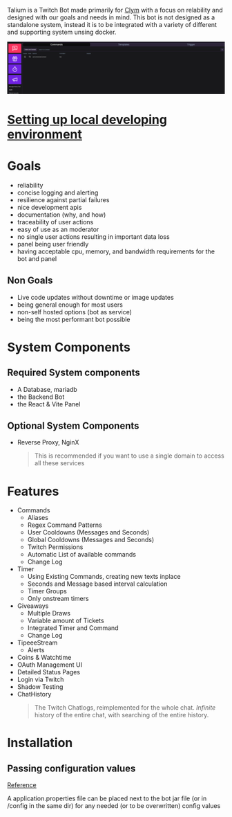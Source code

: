 Talium is a Twitch Bot made primarily for [Clym](https//:clym.tv) with a focus on relability and designed with our goals and needs in mind. 
This bot is not designed as a standalone system, instead it is to be integrated with a variety of different and supporting system unsing docker.

![img.png](img.png)

# [Setting up local developing environment](https://github.com/Clym-Dev-Team/Talium/wiki/Dev‐Setup)

# Goals
- reliability
- concise logging and alerting
- resilience against partial failures
- nice development apis
- documentation (why, and how)
- traceability of user actions
- easy of use as an moderator
- no single user actions resulting in important data loss
- panel being user friendly
- having acceptable cpu, memory, and bandwidth requirements for the bot and panel

## Non Goals
- Live code updates without downtime or image updates
- being general enough for most users
- non-self hosted options (bot as service)
- being the most performant bot possible
  
# System Components
## Required System components 
- A Database, mariadb
- the Backend Bot
- the React & Vite Panel

## Optional System Components
- Reverse Proxy, NginX
  > This is recommended if you want to use a single domain to access all these services

# Features
- Commands
  - Aliases
  - Regex Command Patterns
  - User Cooldowns (Messages and Seconds)
  - Global Cooldowns (Messages and Seconds)
  - Twitch Permissions
  - Automatic List of available commands
  - Change Log
- Timer
  - Using Existing Commands, creating new texts inplace
  - Seconds and Message based interval calculation
  - Timer Groups
  - Only onstream timers 
- Giveaways
  - Multiple Draws
  - Variable amount of Tickets
  - Integrated Timer and Command
  - Change Log
- TipeeeStream
  - Alerts
- Coins & Watchtime
- OAuth Management UI
- Detailed Status Pages
- Login via Twitch
- Shadow Testing
- ChatHistory
  > The Twitch Chatlogs, reimplemented for the whole chat. _Infinite_ history of the entire chat, with searching of the entire history.

# Installation
## Passing configuration values
[Reference](https://docs.spring.io/spring-boot/docs/1.0.1.RELEASE/reference/html/boot-features-external-config.html)

A application.properties file can be placed next to the bot jar file (or in /config in the same dir) for any needed (or to be overwritten) config values

